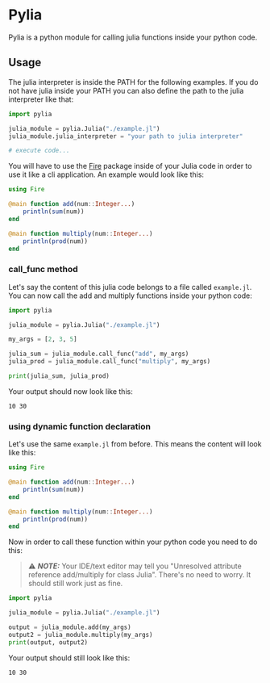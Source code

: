 # Pylia
Pylia is a python module for calling julia functions inside your python code.

## Usage
The julia interpreter is inside the PATH for the following examples. If you do not have julia inside your PATH you can also define the path to the julia interpreter like that:
```python
import pylia

julia_module = pylia.Julia("./example.jl")
julia_module.julia_interpreter = "your path to julia interpreter"

# execute code...
```

You will have to use the [Fire](https://github.com/ylxdzsw/Fire.jl) package inside of your Julia code in order to use it like a cli application. An example would look like this:
```julia
using Fire

@main function add(num::Integer...)
    println(sum(num))
end

@main function multiply(num::Integer...)
    println(prod(num))
end
```
### call_func method
Let's say the content of this julia code belongs to a file called ```example.jl```. You can now call the add and multiply functions inside your python code:
```python
import pylia

julia_module = pylia.Julia("./example.jl")

my_args = [2, 3, 5]

julia_sum = julia_module.call_func("add", my_args)
julia_prod = julia_module.call_func("multiply", my_args)

print(julia_sum, julia_prod)
```
Your output should now look like this:
```
10 30
```
### using dynamic function declaration
Let's use the same ```example.jl``` from before. This means the content will look like this:
```julia
using Fire

@main function add(num::Integer...)
    println(sum(num))
end

@main function multiply(num::Integer...)
    println(prod(num))
end
```
Now in order to call these function within your python code you need to do this:
> ⚠️ **_NOTE:_**  Your IDE/text editor may tell you "Unresolved attribute reference add/multiply for class Julia". There's no need to worry. It should still work just as fine.
```python
import pylia

julia_module = pylia.Julia("./example.jl")

output = julia_module.add(my_args)
output2 = julia_module.multiply(my_args)
print(output, output2)
```
Your output should still look like this:
```
10 30
```
